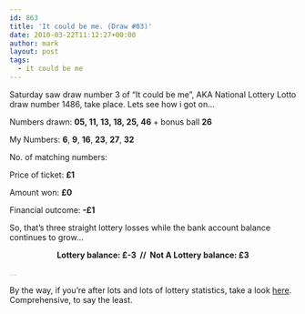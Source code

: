 ```yaml
---
id: 863
title: 'It could be me. (Draw #03)'
date: 2010-03-22T11:12:27+00:00
author: mark
layout: post
tags:
  - it could be me
---
```

<div>
  <p>
    Saturday saw draw number 3 of &#8220;It could be me&#8221;, AKA National Lottery Lotto draw number 1486, take place. Lets see how i got on&#8230;
  </p>
  
  <p>
    Numbers drawn: <strong>05, 11, 13, 18, 25, 46 </strong>+ bonus ball <strong>26</strong>
  </p>
  
  <p>
    My Numbers: <strong></strong><strong>6</strong>, <strong></strong><strong>9</strong>, <strong>16</strong>, <strong>23</strong>, <strong>27</strong>, <strong>32</strong>
  </p>
  
  <p>
    No. of matching numbers: <strong></strong>
  </p>
  
  <p>
    Price of ticket: <strong>£1</strong>
  </p>
  
  <p>
    Amount won: <strong>£0</strong>
  </p>
  
  <p>
    Financial outcome: <strong>-£1</strong>
  </p>
  
  <p>
    So, that&#8217;s three straight lottery losses while the bank account balance continues to grow…
  </p>
  
  <p style="text-align: center;">
    <strong>Lottery balance: £-3  //  Not A Lottery balance: £3</strong>
  </p>
  
  <p>
    <span style="color: #c0c0c0;">&#8230;</span>
  </p>
  
  <p>
    By the way, if you&#8217;re after lots and lots of lottery statistics, take a look <a href="http://lottery.merseyworld.com/">here</a>. Comprehensive, to say the least.
  </p>
</div>